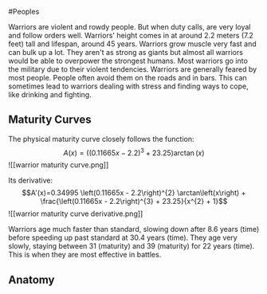 #Peoples 

Warriors are violent and rowdy people. But when duty calls, are very loyal and follow orders well. Warriors' height comes in at around 2.2 meters (7.2 feet) tall and lifespan, around 45 years. Warriors grow muscle very fast and can bulk up a lot. They aren't as strong as giants but almost all warriors would be able to overpower the strongest humans. Most warriors go into the military due to their violent tendencies. Warriors are generally feared by most people. People often avoid them on the roads and in bars. This can sometimes lead to warriors dealing with stress and finding ways to cope, like drinking and fighting.
## Maturity Curves
The physical maturity curve closely follows the function: $$A(x)=\left(\left(0.11665x-2.2\right)^{3}+23.25\right)\arctan\left(x\right)$$
![[warrior maturity curve.png]]

Its derivative: $$A'(x)=0.34995 \left(0.11665x - 2.2\right)^{2} \arctan\left(x\right) + \frac{\left(0.11665x - 2.2\right)^{3} + 23.25}{x^{2} + 1}$$
![[warrior maturity curve derivative.png]]

Warriors age much faster than standard, slowing down after 8.6 years (time) before speeding up past standard at 30.4 years (time). They age very slowly, staying between 31 (maturity) and 39 (maturity) for 22 years (time). This is when they are most effective in battles.

## Anatomy